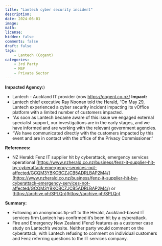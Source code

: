 ```yaml
---
title: "Lantech cyber security incident"
description: 
date: 2024-06-01
image: 
math: 
license: 
hidden: false
comments: false
draft: false
tags: 
    - Lantech (Cogent)
categories:
    - 3rd Party
    - MSP
    - Private Sector
---
```

**Impacted Agency:**)
* Lantech - Auckland IT provider (now https://cogent.co.nz/
**Impact:**
* Lantech chief executive Ray Noonan told the Herald, “On May 29, Lantech experienced a cyber security incident impacting its vOffice platform with a limited number of customers impacted.
* “As soon as Lantech became aware of this issue we engaged external specialist support, our investigations are in the early stages, and we have informed and are working with the relevant government agencies.
* “We have communicated directly with the customers impacted by this event and are in contact with the office of the Privacy Commissioner.”

**References:**
* NZ Herald: Fenz IT supplier hit by cyberattack, emergency services operational [https://www.nzherald.co.nz/business/fenz-it-supplier-hit-by-cyberattack-emergency-services-not-affected/GCQM3YBKCBCZJCB5ADRLBAP2M4/](https://www.nzherald.co.nz/business/fenz-it-supplier-hit-by-cyberattack-emergency-services-not-affected/GCQM3YBKCBCZJCB5ADRLBAP2M4/) or [https://archive.ph/SPLQn](https://archive.ph/SPLQn)

**Summary:**
* Following an anonymous tip-off to the Herald, Auckland-based IT services firm Lantech has confirmed it’s been hit by a cyberattack.
* Fire and Emergency New Zealand (Fenz) features as a customer case study on Lantech’s website.
Neither party would comment on the cyberattack, with Lantech refusing to comment on individual customers and Fenz referring questions to the IT services company.